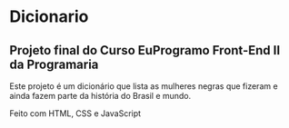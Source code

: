 # Dicionario
## Projeto final do Curso EuProgramo Front-End II da Programaria

Este projeto é um dicionário que lista as mulheres negras que fizeram e ainda fazem parte da história do Brasil e mundo.

Feito com HTML, CSS e JavaScript
